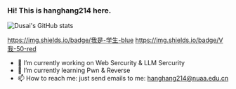 ### Hi! This is hanghang214 here.
![Dusai's GitHub stats](https://github-readme-stats.vercel.app/api?username=hanghang214)
<!--
**hanghang214/hanghang214** is a ✨ _special_ ✨ repository because its `README.md` (this file) appears on your GitHub profile.
Here are some ideas to get you started:

- 🔭 I’m currently working on ...
- 🌱 I’m currently learning ...
- 👯 I’m looking to collaborate on ...
- 🤔 I’m looking for help with ...
- 💬 Ask me about ...
- 📫 How to reach me: ...
- 😄 Pronouns: ...
- ⚡ Fun fact: ...
-->
https://img.shields.io/badge/我是-学生-blue
https://img.shields.io/badge/V我-50-red
- 🔭 I’m currently working on Web Sercurity & LLM Sercurity
- 🌱 I’m currently learning Pwn & Reverse
- 📫 How to reach me: just send emails to me: hanghang214@nuaa.edu.cn
